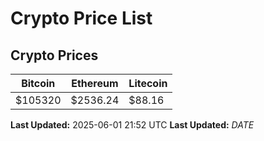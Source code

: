 # Crypto Price List

## Crypto Prices
| Bitcoin | Ethereum | Litecoin |
| ------- | -------- | -------- |
| $105320 | $2536.24 | $88.16 |
**Last Updated:** 2025-06-01 21:52 UTC
**Last Updated:** $DATE$
